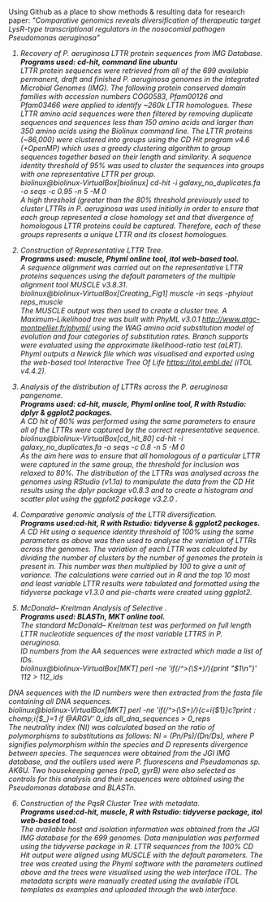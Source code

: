 Using Github as a place to show methods & resulting data for research paper:  <i>"Comparative genomics reveals diversification of therapeutic target LysR-type transcriptional regulators in the nosocomial pathogen Pseudomonas aeruginosa"<i>


1) Recovery of P. aeruginosa LTTR protein sequences from IMG Database. <br>
**Programs used: cd-hit, command line ubuntu**<br>
LTTR protein sequences were retrieved from all of the 699 available permanent, draft and finished P. aeruginosa genomes in the Integrated Microbial Genomes (IMG). The following protein conserved domain families with accession numbers COG0583, Pfam00126 and Pfam03466 were applied to identify ~260k LTTR homologues. These LTTR amino acid sequences were then filtered by removing duplicate sequences and sequences less than 150 amino acids and larger than 350 amino acids using the Biolinux command line.  The LTTR proteins (~86,000) were clustered into groups using the CD Hit program v4.6 (+OpenMP)  which uses a greedy clustering algorithm to group sequences together based on their length and similarity. A sequence identity threshold of 95% was used to cluster the sequences into groups with one representative LTTR per group. <br>
<i> biolinux@biolinux-VirtualBox[biolinux] cd-hit -i galaxy_no_duplicates.fa -o seqs -c 0.95 -n 5 -M 0 <i> <br>
A high threshold (greater than the 80% threshold previously used to cluster LTTRs in P. aeruginosa
was used initially in order to ensure that each group represented a close homology set and that divergence of homologous LTTR proteins could be captured. Therefore, each of these groups represents a unique LTTR and its closest homologues.

2) Construction of Representative LTTR Tree. <br>
**Programs used: muscle, Phyml online tool, itol web-based tool.**<br>
A sequence alignment was carried out on the representative LTTR proteins sequences using the default parameters of the multiple alignment tool MUSCLE v3.8.31. <br>
biolinux@biolinux-VirtualBox[Creating_Fig1]  muscle -in seqs -phyiout reps_muscle  <br>
The MUSCLE output was then used to create a cluster tree. A Maximum-Likelihood tree was built with PhyML v3.0.1 http://www.atgc-montpellier.fr/phyml/ using the WAG amino acid substitution model of evolution and four categories of substitution rates. Branch supports were evaluated using the approximate likelihood-ratio test (aLRT). Phyml outputs a Newick file which was visualised and exported using the web-based tool Interactive Tree Of Life https://itol.embl.de/ (iTOL v4.4.2).


3) Analysis of the distribution of LTTRs across the P. aeruginosa pangenome. <br>
**Programs used: cd-hit, muscle, Phyml online tool, R with Rstudio: dplyr & ggplot2 packages.**<br>
A CD hit of 80% was performed using the same parameters to ensure all of the LTTRs were captured by the correct representative sequence. <br>
biolinux@biolinux-VirtualBox[cd_hit_80]  cd-hit -i galaxy_no_duplicates.fa -o seqs -c 0.8 -n 5 -M 0 <br>
As the aim here was to ensure that all homologous of a particular LTTR were captured in the same group, the threshold for inclusion was relaxed to 80%. The distribution of the LTTRs was analysed across the genomes using RStudio (v1.1a) to manipulate the data from the CD Hit results using the dplyr package v0.8.3 and to create a histogram and scatter plot using the ggplot2 package v3.2.0 .

4) Comparative genomic analysis of the LTTR diversification. <br>
**Programs used:cd-hit, R with Rstudio: tidyverse & ggplot2 packages.**<br>
A CD Hit using a sequence identity threshold of 100% using the same parameters as above was then used to analyse the variation of LTTRs across the genomes. The variation of each LTTR was calculated by dividing the number of clusters by the number of genomes the protein is present in. This number was then multiplied by 100 to give a unit of variance. The calculations were carried out in R and the top 10 most and least variable LTTR results were tabulated and formatted using the tidyverse package v1.3.0 and pie-charts were created using ggplot2.


5) McDonald– Kreitman Analysis of Selective . <br>
**Programs used: BLASTn, MKT online tool.**<br>
The standard McDonald– Kreitman test was performed on full length LTTR nucleotide sequences of the most variable LTTRS in P. aeruginosa. <br>
ID numbers from the AA sequences were extracted which made a list of IDs. <br>
biolinux@biolinux-VirtualBox[MKT] perl -ne 'if(/^>(\S+)/){print "$1\n"}' 112 > 112_ids <br>


DNA sequences with the ID numbers were then extracted from the fasta file containing all DNA sequences. <br>
biolinux@biolinux-VirtualBox[MKT] perl -ne 'if(/^>(\S+)/){$c=$i{$1}}$c?print:chomp;$i{$_}=1 if @ARGV' 0_ids all_dna_sequences > 0_reps <br>
The neutrality index (NI) was calculated based on the ratio of polymorphisms to substitutions as follows: NI = (Pn/Ps)/(Dn/Ds), where P signifies polymorphism within the species and D represents divergence between species. The sequences were obtained from the JGI IMG database, and the outliers used were P. fluorescens and Pseudomonas sp. AK6U.  Two housekeeping genes (rpoD, gyrB) were also selected as controls for this analysis and their sequences were obtained using the Pseudomonas database and BLASTn.

6) Construction of the PqsR Cluster Tree with metadata. <br>
**Programs used:cd-hit, muscle, R with Rstudio: tidyverse package, itol web-based tool.**<br>
The available host and isolation information was obtained from the JGI IMG database for the 699 genomes. Data manipulation was performed using the tidyverse package in R. LTTR sequences from the 100% CD Hit output were aligned using MUSCLE with the default parameters. The tree was created using the Phyml software with the parameters outlined above and the trees were visualised using the web interface iTOL. The metadata scripts were manually created using the available iTOL templates as examples and uploaded through the web interface. 



